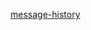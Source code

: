[message-history](https://docs.google.com/document/d/1-EANHsZgwf6ZWDAIF5JCulP-xrWklJyfM9bOVBJTbZQ/edit?usp=sharing)